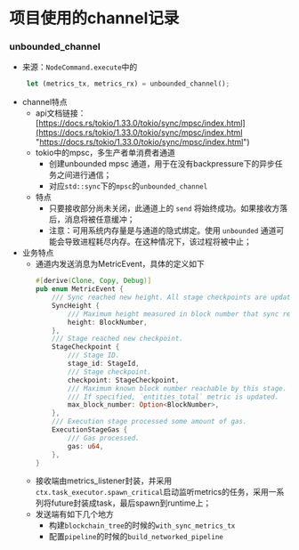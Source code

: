 # 项目使用的channel记录

### unbounded\_channel

-   来源：`NodeCommand.execute`中的
    ```rust
     let (metrics_tx, metrics_rx) = unbounded_channel();
    ```
-   channel特点
    -   api文档链接：[https://docs.rs/tokio/1.33.0/tokio/sync/mpsc/index.html](https://docs.rs/tokio/1.33.0/tokio/sync/mpsc/index.html "https://docs.rs/tokio/1.33.0/tokio/sync/mpsc/index.html")
    -   tokio中的mpsc，多生产者单消费者通道
        -   创建unbounded  mpsc 通道，用于在没有backpressure下的异步任务之间进行通信；
        -   对应`std::sync`下的`mpsc`的`unbounded_channel`
    -   特点
        -   只要接收部分尚未关闭，此通道上的 `send` 将始终成功。如果接收方落后，消息将被任意缓冲；
        -   注意：可用系统内存量是与通道的隐式绑定。使用 `unbounded` 通道可能会导致进程耗尽内存。在这种情况下，该过程将被中止；
-   业务特点
    -   通道内发送消息为MetricEvent，具体的定义如下
        ```rust
        #[derive(Clone, Copy, Debug)]
        pub enum MetricEvent {
            /// Sync reached new height. All stage checkpoints are updated.
            SyncHeight {
                /// Maximum height measured in block number that sync reached.
                height: BlockNumber,
            },
            /// Stage reached new checkpoint.
            StageCheckpoint {
                /// Stage ID.
                stage_id: StageId,
                /// Stage checkpoint.
                checkpoint: StageCheckpoint,
                /// Maximum known block number reachable by this stage.
                /// If specified, `entities_total` metric is updated.
                max_block_number: Option<BlockNumber>,
            },
            /// Execution stage processed some amount of gas.
            ExecutionStageGas {
                /// Gas processed.
                gas: u64,
            },
        }
        ```
    -   接收端由metrics\_listener封装，并采用`ctx.task_executor.spawn_critical`启动监听metrics的任务，采用一系列将future封装成task，最后spawn到runtime上；
    -   发送端有如下几个地方
        -   构建`blockchain_tree`的时候的`with_sync_metrics_tx`
        -   配置`pipeline`的时候的`build_networked_pipeline`
